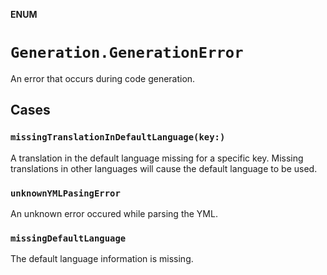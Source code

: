 **ENUM**

# `Generation.GenerationError`

An error that occurs during code generation.

## Cases
### `missingTranslationInDefaultLanguage(key:)`

A translation in the default language missing for a specific key.
Missing translations in other languages will cause the default language to be used.

### `unknownYMLPasingError`

An unknown error occured while parsing the YML.

### `missingDefaultLanguage`

The default language information is missing.
